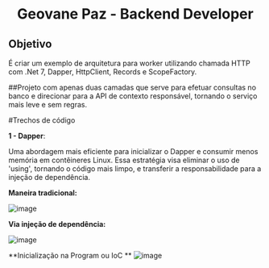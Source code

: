 <h1 align="center">Geovane Paz - Backend Developer</h1>


## Objetivo
É criar um exemplo de arquitetura para worker utilizando chamada HTTP com .Net 7, Dapper, HttpClient, Records e ScopeFactory. 

##Projeto com apenas duas camadas que serve para efetuar consultas no banco e direcionar para a API de contexto responsável, tornando o serviço mais leve e sem regras.

#Trechos de código

**1 - Dapper**:

Uma abordagem mais eficiente para inicializar o Dapper e consumir menos memória em contêineres Linux. Essa estratégia visa eliminar o uso de 'using', tornando o código mais limpo, e transferir a responsabilidade para a injeção de dependência.

**Maneira tradicional:**

![image](https://github.com/geovanepaz/integracao.http.worker/assets/16936418/5f98c429-6ff2-4395-befc-99ed207af84f)

**Via injeção de dependência:**

![image](https://github.com/geovanepaz/integracao.http.worker/assets/16936418/f7df745d-2b02-4420-93ac-dab256ccbd7e)

**Inicialização na Program ou IoC **
![image](https://github.com/geovanepaz/integracao.http.worker/assets/16936418/d227ad92-606e-4ac8-b5c9-32e4cf36d00b)


